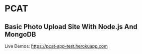 # PCAT

## Basic Photo Upload Site With Node.js And MongoDB

Live Demos: https://pcat-app-test.herokuapp.com
